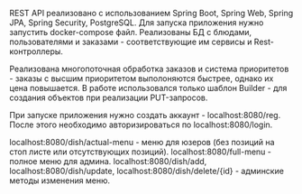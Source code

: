 REST API реализовано с использованием Spring Boot, Spring Web, Spring JPA, Spring Security, PostgreSQL. Для запуска приложения нужно запустить docker-compose файл. Реализованы БД с блюдами, пользователями и заказами - соответствующие им сервисы и Rest-контроллеры.

Реализована многопоточная обработка заказов и система приоритетов - заказы с высшим приоритетом выполоняются быстрее, однако их цена повышается. В работе использовался только шаблон Builder - для создания объектов при реализации PUT-запросов.

При запуске приложения нужно создать аккаунт - localhost:8080/reg. После этого необходимо авторизироваться по localhost:8080/login.

localhost:8080/dish/actual-menu - меню для юзеров (без позиций на стоп листе или отсутствующих позиций). localhost:8080/full-menu - полное меню для админа.
localhost:8080/dish/add, localhost:8080/dish/update, localhost:8080/dish/delete/{id} - админские методы изменения меню.
